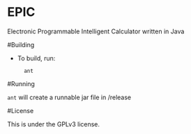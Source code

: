 # EPIC
Electronic Programmable Intelligent Calculator written in Java

#Building

* To build, run:

    	ant
      
#Running

<code>ant</code> will create a runnable jar file in /release
    
#License

This is under the GPLv3 license.

